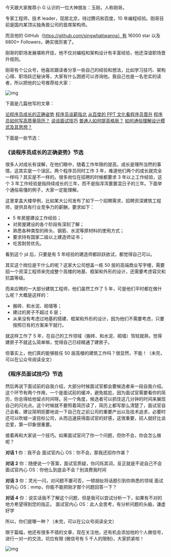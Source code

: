 今天跟大家推荐小 G 认识的一位大神朋友：玉刚，人称刚哥。

专家工程师，技术 leader，现居北京，待过腾讯和百度，10 年编程经验。刚哥目前是国内某顶尖独角兽公司的首席架构师。

而且他的 GitHub（https://github.com/singwhatiwanna）有 16000 star 以及 6800+ Followers，确实很厉害了。

刚哥的职场发展堪称开挂，他不仅对编程和架构设计有丰富经验，他还深谙职场晋升规则。

刚哥有个公众号，他喜欢跟读者分享一些自己的经验和想法，比如学习技巧、架构心得、职场跃迁秘诀等，大家有什么困惑可以咨询他。我自己也是一名忠实的读者，所以把他的公号推荐给大家：

![img](https://mmbiz.qpic.cn/mmbiz_jpg/zKFJDM5V3WzCuhM7bh0WpabAiaMbd751zTAGoIKtXXxbhH5GiaykRAKJfcKJic2Yq8nuO1bdu51WXl0z377M93Jsw/640)

下面是几篇他写的文章：

[论程序员成长的正确姿势](http://mp.weixin.qq.com/s?__biz=MzIwMTAzMTMxMg==&mid=2649492475&idx=1&sn=43a56a491d8d332b29b5d5375a083231&chksm=8eec8004b99b09122b91e69e6f2ea649b55244483c62c2624b6ff34d0436a55a88b42b4d6c2a&scene=21#wechat_redirect)
[程序员谈薪指北](http://mp.weixin.qq.com/s?__biz=MzIwMTAzMTMxMg==&mid=2649493282&idx=1&sn=1cb065726ff7c1cf756b80f72f82086d&chksm=8eec84ddb99b0dcbfabb0481dd61b8a0a9264138ef90856edb04c68d4bbc82df9f3c3911d1ad&scene=21#wechat_redirect)
[从百度的 PPT 文化看程序员晋升](http://mp.weixin.qq.com/s?__biz=MzIwMTAzMTMxMg==&mid=2649493364&idx=1&sn=26a7c2e359ac77b8fb05225b56e70ddc&chksm=8eec848bb99b0d9d2ecf0b7b38e87aeddd2f462819aec627cde73bd13d2eb4ae35eb010519f4&scene=21#wechat_redirect)
[程序员如何写高质量简历？](http://mp.weixin.qq.com/s?__biz=MzIwMTAzMTMxMg==&mid=2649493682&idx=1&sn=e6f541fbe7b20eb3e8b3fb40ffe56ea3&chksm=8eec9b4db99b125b5ffd85039fc4382a702ee2aeaf313f715536c978e86f4a15b05e96ddc969&scene=21#wechat_redirect)
[谈谈面试技巧](http://mp.weixin.qq.com/s?__biz=MzIwMTAzMTMxMg==&mid=2649493704&idx=1&sn=50cb1d36564cc8f704f5169b771552a4&chksm=8eec9b37b99b122180f9736e62dcd9413e6eba8ac9320669e1517649a4d3893b5d7a86b7c200&scene=21#wechat_redirect)
[普通人如何提高格局？](http://mp.weixin.qq.com/s?__biz=MzIwMTAzMTMxMg==&mid=2649494021&idx=1&sn=f819f552d7274f2706055454e2de9eea&chksm=8eec99fab99b10ec1a9c25fd752d80454d6c770dab9929ece23a5a066d0e69da75760e2b6da6&scene=21#wechat_redirect)
[如何通俗理解设计模式及其思想？](http://mp.weixin.qq.com/s?__biz=MzIwMTAzMTMxMg==&mid=2649492895&idx=1&sn=1bb90c14d5e9693e819d3b0366f28da4&chksm=8eec8660b99b0f760790dfead84f6ab4095207d60e0ad5739c0f0724519ad1dc41dc738166a6&scene=21#wechat_redirect)

下面是一些节选：

### 《谈程序员成长的正确姿势》节选

很多人对成长有误解，在他们眼中，随着工作年限的提高，成长是理所当然的事情，这其实是一个误区。两个程序员同时工作 3 年，难道他们两个的成长就完全一样吗？其实是不一样的。很多岗位在招聘的时候都要求 3 年以上工作经验，这个 3 年工作经验是指持续成长的三年，而不是指浑浑噩噩混日子的三年。下面举个通俗易懂的例子，大家一定能理解。

这里拿盖大楼举例，比如某大公司发布了如下一个招聘需求，招聘资深建筑工程师，提供具有行业竞争力的薪酬，要求如下：

- 5 年房屋建设工作经验；
- 对房屋建设的各个阶段有深刻了解；
- 熟悉各种类型的砖头、钢筋、水泥等原材料的使用方式；
- 要求持有国家二级以上建造师证书；
- 吃苦耐劳优先。

看到这个 jd 后，只要是有 5 年经验的建造师都跃跃欲试，都觉得自己可以。

其实这个岗位是干什么的呢？这家大公司想盖一栋 50 层的高端商业写字楼，需要招一个资深工程师来完成整个高楼的地基、框架和外形的设计，还需要考虑容灾和抗震等级。

而来应聘的一大部分建筑工程师，他们虽然工作了 5 年，可是他们平时都在做什么呢？大概是这样的：

- 搬砖、和水泥、砌墙等；
- 建过的房子不超过 6 层；
- 从来没有考虑过地基的搭建、框架和外形的设计，因为他们不需要考虑，只要按照已有的方案来干就行。

就这样工作了 5 年，在自己的工作领域（搬砖、和水泥、砌墙）驾轻就熟，觉得建房子不就这么简单嘛，觉得自己已经精通了建房子。

但事实上，他们真的能够胜任 50 层高楼的建筑工作吗？很显然，不能！（未完，可以在公众号阅读全文）

### 《程序员面试技巧》节选

然后再说下面试前的自我介绍，大部分时候面试官都会要候选者来一段自我介绍。这个环节有两个作用，一个是面试前的缓冲，避免尴尬，因为面试官需要看你的简历，你总得给他留点时间呀。另一个角度，候选者可以抓住这几分钟的时间来展现自己的闪光点。这个时候就不要照着简历读了，简历上都写那么清楚了，面试官自己会看，建议简明扼要地说一下自己在之前公司的重要产出以及技术追求，必要时还可以吹嘘一波目标公司，从而迅速获得面试官的好感，这很重要，招人就好比谈恋爱，第一印象很重要。

接着再和大家说一个技巧。如果面试官问了你一个问题，但你不会，你会怎么做呢？

**对话 1**
你：我不会
面试官内心 OS：你不会，那我还招你作甚？

**对话 2**
你：随便说一个答案，面试官质疑，你闪烁其词，反正就是不说自己不会
面试官内心 OS：你他么到底会不会？别浪费我时间

**对话 3**
你：灵光一闪，对问题不置可否，一顿胡扯将话题引到你熟悉的领域
面试官内心 OS：mmp，你能不能把刚才那个问题回答一下？

**对话 4**
你：说实话我不了解这个问题，但是我可以尝试分析一下，如果有不对的地方希望得到您的指正。
面试官内心 OS：此人会思考，有分析问题的头脑，谦虚好学

所以，你们是哪一种？（未完，可以在公众号阅读全文）

限于篇幅，他还有很多不错的文章，现在关注他，还有机会添加他的个人微信号，进行一对一的交流，坑位有限 (微信号有 5 千人的限制)，大家抓紧啦！

![img](https://mmbiz.qpic.cn/mmbiz_jpg/zKFJDM5V3WzCuhM7bh0WpabAiaMbd751zTAGoIKtXXxbhH5GiaykRAKJfcKJic2Yq8nuO1bdu51WXl0z377M93Jsw/640)